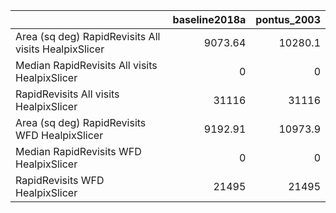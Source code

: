 |                                                      |   baseline2018a |   pontus_2003 |
|:-----------------------------------------------------|----------------:|--------------:|
| Area (sq deg) RapidRevisits All visits HealpixSlicer |         9073.64 |       10280.1 |
| Median RapidRevisits All visits HealpixSlicer        |            0    |           0   |
| RapidRevisits All visits HealpixSlicer               |        31116    |       31116   |
| Area (sq deg) RapidRevisits WFD HealpixSlicer        |         9192.91 |       10973.9 |
| Median RapidRevisits WFD HealpixSlicer               |            0    |           0   |
| RapidRevisits WFD HealpixSlicer                      |        21495    |       21495   |
